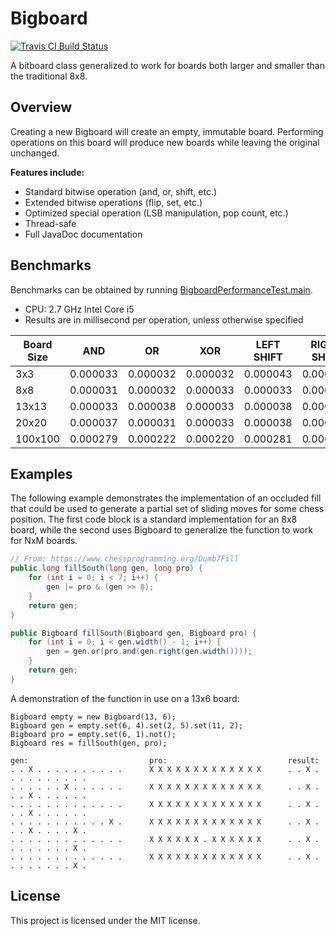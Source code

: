 # Bigboard #
[![Travis CI Build Status](https://travis-ci.org/veylence/Bigboard.svg?branch=master)](https://travis-ci.org/veylence/Bigboard)

A bitboard class generalized to work for boards both larger and smaller
than the traditional 8x8.

## Overview ##
Creating a new Bigboard will create an empty, immutable board.
Performing operations on this board will produce new boards while
leaving the original unchanged.

**Features include:**

* Standard bitwise operation (and, or, shift, etc.)
* Extended bitwise operations (flip, set, etc.)
* Optimized special operation (LSB manipulation, pop count, etc.)
* Thread-safe
* Full JavaDoc documentation

## Benchmarks ##

Benchmarks can be obtained by running [BigboardPerformanceTest.main](src/main/java/BigboardPerformanceTest.java).

* CPU: 2.7 GHz Intel Core i5
* Results are in millisecond per operation, unless otherwise specified

| Board Size | AND      | OR       | XOR      | LEFT SHIFT  | RIGHT SHIFT  | Average  | Avg. ops/ms   |
| ---------- | -------- | -------- | -------- | ----------- | ------------ | -------- | ------------- |
| 3x3        | 0.000033 | 0.000032 | 0.000032 | 0.000043    | 0.000035     | 0.000035 | 28,553.104820 |
| 8x8        | 0.000031 | 0.000032 | 0.000033 | 0.000033    | 0.000040     | 0.000034 | 29,647.438640 |
| 13x13      | 0.000033 | 0.000038 | 0.000033 | 0.000038    | 0.000037     | 0.000036 | 27,905.638939 |
| 20x20      | 0.000037 | 0.000031 | 0.000033 | 0.000038    | 0.000040     | 0.000036 | 27,895.541969 |
| 100x100    | 0.000279 | 0.000222 | 0.000220 | 0.000281    | 0.000289     | 0.000258 | 3,873.410703  |

## Examples ##
The following example demonstrates the implementation of an occluded
fill that could be used to generate a partial set of sliding moves for
some chess position. The first code block is a standard implementation
for an 8x8 board, while the second uses Bigboard to generalize the
function to work for NxM boards.
```java
// From: https://www.chessprogramming.org/Dumb7Fill
public long fillSouth(long gen, long pro) {
    for (int i = 0; i < 7; i++) {
        gen |= pro & (gen >> 8);
    }
    return gen;
}
```
```java
public Bigboard fillSouth(Bigboard gen, Bigboard pro) {
    for (int i = 0; i < gen.width() - 1; i++) {
        gen = gen.or(pro.and(gen.right(gen.width())));
    }
    return gen;
}
```
A demonstration of the function in use on a 13x6 board:
```
Bigboard empty = new Bigboard(13, 6);
Bigboard gen = empty.set(6, 4).set(2, 5).set(11, 2);
Bigboard pro = empty.set(6, 1).not();
Bigboard res = fillSouth(gen, pro);

gen:                           pro:                           result:
. . X . . . . . . . . . .      X X X X X X X X X X X X X      . . X . . . . . . . . . .
. . . . . . X . . . . . .      X X X X X X X X X X X X X      . . X . . . X . . . . . .
. . . . . . . . . . . . .      X X X X X X X X X X X X X      . . X . . . X . . . . . .
. . . . . . . . . . . X .      X X X X X X X X X X X X X      . . X . . . X . . . . X .
. . . . . . . . . . . . .      X X X X X X . X X X X X X      . . X . . . . . . . . X .
. . . . . . . . . . . . .      X X X X X X X X X X X X X      . . X . . . . . . . . X .
```

## License ##
This project is licensed under the MIT license.